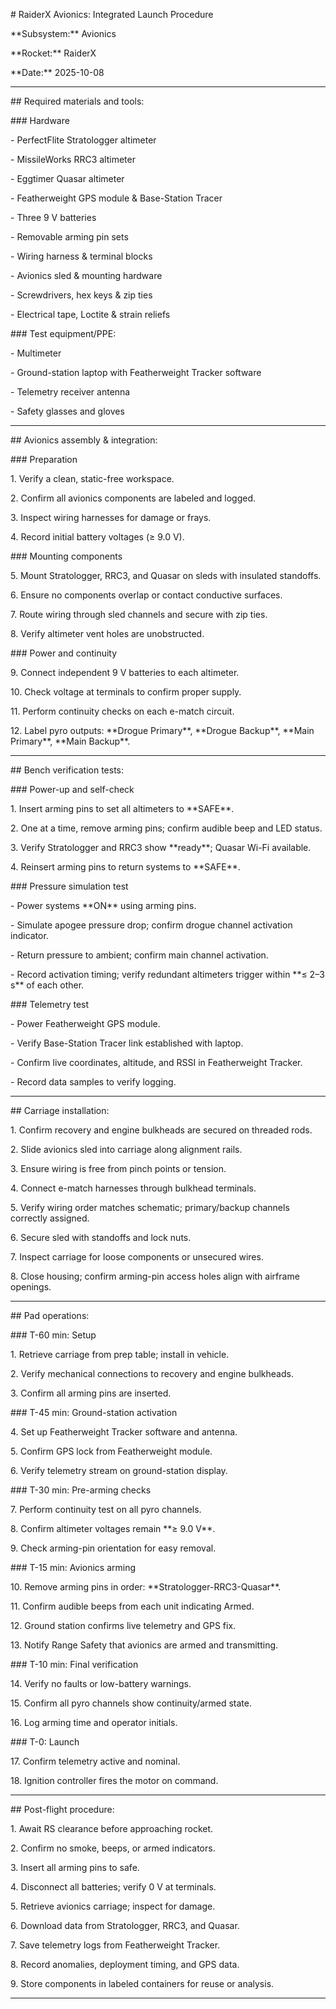 \# RaiderX Avionics: Integrated Launch Procedure



\*\*Subsystem:\*\* Avionics  

\*\*Rocket:\*\* RaiderX  

\*\*Date:\*\* 2025-10-08



---



\## Required materials and tools:



\### Hardware

\- PerfectFlite Stratologger altimeter  

\- MissileWorks RRC3 altimeter  

\- Eggtimer Quasar altimeter  

\- Featherweight GPS module \& Base-Station Tracer  

\- Three 9 V batteries  

\- Removable arming pin sets  

\- Wiring harness \& terminal blocks  

\- Avionics sled \& mounting hardware  

\- Screwdrivers, hex keys \& zip ties  

\- Electrical tape, Loctite \& strain reliefs



\### Test equipment/PPE:

\- Multimeter  

\- Ground-station laptop with Featherweight Tracker software  

\- Telemetry receiver antenna  

\- Safety glasses and gloves



---



\## Avionics assembly \& integration:



\### Preparation

1\. Verify a clean, static-free workspace.  

2\. Confirm all avionics components are labeled and logged.  

3\. Inspect wiring harnesses for damage or frays.  

4\. Record initial battery voltages (≥ 9.0 V).



\### Mounting components

5\. Mount Stratologger, RRC3, and Quasar on sleds with insulated standoffs.  

6\. Ensure no components overlap or contact conductive surfaces.  

7\. Route wiring through sled channels and secure with zip ties.  

8\. Verify altimeter vent holes are unobstructed.



\### Power and continuity

9\. Connect independent 9 V batteries to each altimeter.  

10\. Check voltage at terminals to confirm proper supply.  

11\. Perform continuity checks on each e-match circuit.  

12\. Label pyro outputs: \*\*Drogue Primary\*\*, \*\*Drogue Backup\*\*, \*\*Main Primary\*\*, \*\*Main Backup\*\*.



---



\## Bench verification tests:



\### Power-up and self-check

1\. Insert arming pins to set all altimeters to \*\*SAFE\*\*.  

2\. One at a time, remove arming pins; confirm audible beep and LED status.  

3\. Verify Stratologger and RRC3 show \*\*ready\*\*; Quasar Wi-Fi available.  

4\. Reinsert arming pins to return systems to \*\*SAFE\*\*.



\### Pressure simulation test

\- Power systems \*\*ON\*\* using arming pins.  

\- Simulate apogee pressure drop; confirm drogue channel activation indicator.  

\- Return pressure to ambient; confirm main channel activation.  

\- Record activation timing; verify redundant altimeters trigger within \*\*≤ 2–3 s\*\* of each other.



\### Telemetry test

\- Power Featherweight GPS module.  

\- Verify Base-Station Tracer link established with laptop.  

\- Confirm live coordinates, altitude, and RSSI in Featherweight Tracker.  

\- Record data samples to verify logging.



---



\## Carriage installation:



1\. Confirm recovery and engine bulkheads are secured on threaded rods.  

2\. Slide avionics sled into carriage along alignment rails.  

3\. Ensure wiring is free from pinch points or tension.  

4\. Connect e-match harnesses through bulkhead terminals.  

5\. Verify wiring order matches schematic; primary/backup channels correctly assigned.  

6\. Secure sled with standoffs and lock nuts.  

7\. Inspect carriage for loose components or unsecured wires.  

8\. Close housing; confirm arming-pin access holes align with airframe openings.



---



\## Pad operations:



\### T-60 min: Setup

1\. Retrieve carriage from prep table; install in vehicle.  

2\. Verify mechanical connections to recovery and engine bulkheads.  

3\. Confirm all arming pins are inserted.



\### T-45 min: Ground-station activation

4\. Set up Featherweight Tracker software and antenna.  

5\. Confirm GPS lock from Featherweight module.  

6\. Verify telemetry stream on ground-station display.



\### T-30 min: Pre-arming checks

7\. Perform continuity test on all pyro channels.  

8\. Confirm altimeter voltages remain \*\*≥ 9.0 V\*\*.  

9\. Check arming-pin orientation for easy removal.



\### T-15 min: Avionics arming

10\. Remove arming pins in order: \*\*Stratologger-RRC3-Quasar\*\*.  

11\. Confirm audible beeps from each unit indicating Armed.  

12\. Ground station confirms live telemetry and GPS fix.  

13\. Notify Range Safety that avionics are armed and transmitting.



\### T-10 min: Final verification

14\. Verify no faults or low-battery warnings.  

15\. Confirm all pyro channels show continuity/armed state.  

16\. Log arming time and operator initials.



\### T-0: Launch

17\. Confirm telemetry active and nominal.  

18\. Ignition controller fires the motor on command.



---



\## Post-flight procedure:



1\. Await RS clearance before approaching rocket.  

2\. Confirm no smoke, beeps, or armed indicators.  

3\. Insert all arming pins to safe.  

4\. Disconnect all batteries; verify 0 V at terminals.  

5\. Retrieve avionics carriage; inspect for damage.  

6\. Download data from Stratologger, RRC3, and Quasar.  

7\. Save telemetry logs from Featherweight Tracker.  

8\. Record anomalies, deployment timing, and GPS data.  

9\. Store components in labeled containers for reuse or analysis.



---



